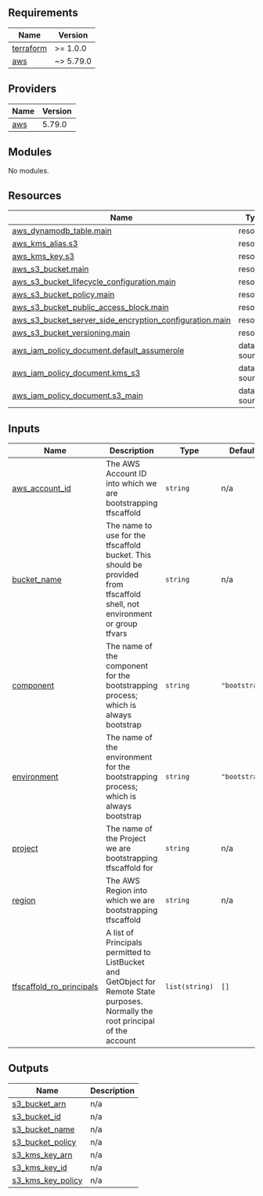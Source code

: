 <!-- BEGIN_TF_DOCS -->
## Requirements

| Name | Version |
|------|---------|
| <a name="requirement_terraform"></a> [terraform](#requirement\_terraform) | >= 1.0.0 |
| <a name="requirement_aws"></a> [aws](#requirement\_aws) | ~> 5.79.0 |

## Providers

| Name | Version |
|------|---------|
| <a name="provider_aws"></a> [aws](#provider\_aws) | 5.79.0 |

## Modules

No modules.

## Resources

| Name | Type |
|------|------|
| [aws_dynamodb_table.main](https://registry.terraform.io/providers/hashicorp/aws/latest/docs/resources/dynamodb_table) | resource |
| [aws_kms_alias.s3](https://registry.terraform.io/providers/hashicorp/aws/latest/docs/resources/kms_alias) | resource |
| [aws_kms_key.s3](https://registry.terraform.io/providers/hashicorp/aws/latest/docs/resources/kms_key) | resource |
| [aws_s3_bucket.main](https://registry.terraform.io/providers/hashicorp/aws/latest/docs/resources/s3_bucket) | resource |
| [aws_s3_bucket_lifecycle_configuration.main](https://registry.terraform.io/providers/hashicorp/aws/latest/docs/resources/s3_bucket_lifecycle_configuration) | resource |
| [aws_s3_bucket_policy.main](https://registry.terraform.io/providers/hashicorp/aws/latest/docs/resources/s3_bucket_policy) | resource |
| [aws_s3_bucket_public_access_block.main](https://registry.terraform.io/providers/hashicorp/aws/latest/docs/resources/s3_bucket_public_access_block) | resource |
| [aws_s3_bucket_server_side_encryption_configuration.main](https://registry.terraform.io/providers/hashicorp/aws/latest/docs/resources/s3_bucket_server_side_encryption_configuration) | resource |
| [aws_s3_bucket_versioning.main](https://registry.terraform.io/providers/hashicorp/aws/latest/docs/resources/s3_bucket_versioning) | resource |
| [aws_iam_policy_document.default_assumerole](https://registry.terraform.io/providers/hashicorp/aws/latest/docs/data-sources/iam_policy_document) | data source |
| [aws_iam_policy_document.kms_s3](https://registry.terraform.io/providers/hashicorp/aws/latest/docs/data-sources/iam_policy_document) | data source |
| [aws_iam_policy_document.s3_main](https://registry.terraform.io/providers/hashicorp/aws/latest/docs/data-sources/iam_policy_document) | data source |

## Inputs

| Name | Description | Type | Default | Required |
|------|-------------|------|---------|:--------:|
| <a name="input_aws_account_id"></a> [aws\_account\_id](#input\_aws\_account\_id) | The AWS Account ID into which we are bootstrapping tfscaffold | `string` | n/a | yes |
| <a name="input_bucket_name"></a> [bucket\_name](#input\_bucket\_name) | The name to use for the tfscaffold bucket. This should be provided from tfscaffold shell, not environment or group tfvars | `string` | n/a | yes |
| <a name="input_component"></a> [component](#input\_component) | The name of the component for the bootstrapping process; which is always bootstrap | `string` | `"bootstrap"` | no |
| <a name="input_environment"></a> [environment](#input\_environment) | The name of the environment for the bootstrapping process; which is always bootstrap | `string` | `"bootstrap"` | no |
| <a name="input_project"></a> [project](#input\_project) | The name of the Project we are bootstrapping tfscaffold for | `string` | n/a | yes |
| <a name="input_region"></a> [region](#input\_region) | The AWS Region into which we are bootstrapping tfscaffold | `string` | n/a | yes |
| <a name="input_tfscaffold_ro_principals"></a> [tfscaffold\_ro\_principals](#input\_tfscaffold\_ro\_principals) | A list of Principals permitted to ListBucket and GetObject for Remote State purposes. Normally the root principal of the account | `list(string)` | `[]` | no |

## Outputs

| Name | Description |
|------|-------------|
| <a name="output_s3_bucket_arn"></a> [s3\_bucket\_arn](#output\_s3\_bucket\_arn) | n/a |
| <a name="output_s3_bucket_id"></a> [s3\_bucket\_id](#output\_s3\_bucket\_id) | n/a |
| <a name="output_s3_bucket_name"></a> [s3\_bucket\_name](#output\_s3\_bucket\_name) | n/a |
| <a name="output_s3_bucket_policy"></a> [s3\_bucket\_policy](#output\_s3\_bucket\_policy) | n/a |
| <a name="output_s3_kms_key_arn"></a> [s3\_kms\_key\_arn](#output\_s3\_kms\_key\_arn) | n/a |
| <a name="output_s3_kms_key_id"></a> [s3\_kms\_key\_id](#output\_s3\_kms\_key\_id) | n/a |
| <a name="output_s3_kms_key_policy"></a> [s3\_kms\_key\_policy](#output\_s3\_kms\_key\_policy) | n/a |
<!-- END_TF_DOCS -->